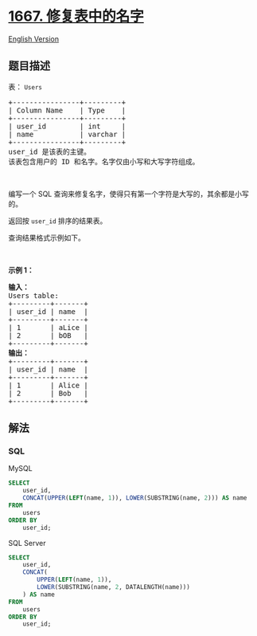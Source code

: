 # [1667. 修复表中的名字](https://leetcode.cn/problems/fix-names-in-a-table)

[English Version](/solution/1600-1699/1667.Fix%20Names%20in%20a%20Table/README_EN.md)

## 题目描述

<!-- 这里写题目描述 -->

<p>表： <code>Users</code></p>

<pre>
+----------------+---------+
| Column Name    | Type    |
+----------------+---------+
| user_id        | int     |
| name           | varchar |
+----------------+---------+
user_id 是该表的主键。
该表包含用户的 ID 和名字。名字仅由小写和大写字符组成。
</pre>

<p>&nbsp;</p>

<p>编写一个 SQL 查询来修复名字，使得只有第一个字符是大写的，其余都是小写的。</p>

<p>返回按 <code>user_id</code> 排序的结果表。</p>

<p>查询结果格式示例如下。</p>

<p>&nbsp;</p>

<p><strong>示例 1：</strong></p>

<pre>
<strong>输入：</strong>
Users table:
+---------+-------+
| user_id | name  |
+---------+-------+
| 1       | aLice |
| 2       | bOB   |
+---------+-------+
<strong>输出：</strong>
+---------+-------+
| user_id | name  |
+---------+-------+
| 1       | Alice |
| 2       | Bob   |
+---------+-------+</pre>

## 解法

### **SQL**

MySQL

```sql
SELECT
    user_id,
    CONCAT(UPPER(LEFT(name, 1)), LOWER(SUBSTRING(name, 2))) AS name
FROM
    users
ORDER BY
    user_id;
```

SQL Server

```sql
SELECT
    user_id,
    CONCAT(
        UPPER(LEFT(name, 1)),
        LOWER(SUBSTRING(name, 2, DATALENGTH(name)))
    ) AS name
FROM
    users
ORDER BY
    user_id;
```
